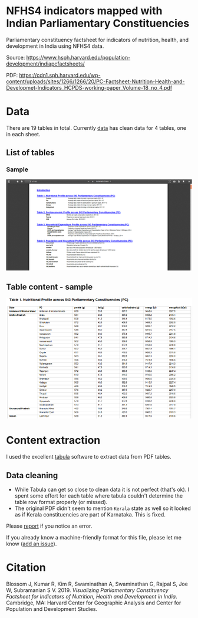 # NFHS4 indicators mapped with Indian Parliamentary Constituencies

Parliamentary constituency factsheet for indicators of nutrition, health, and development in India using NFHS4 data.

Source: https://www.hsph.harvard.edu/population-development/indiapcfactsheets/

PDF: https://cdn1.sph.harvard.edu/wp-content/uploads/sites/1266/1266/20/PC-Factsheet-Nutrition-Health-and-Developmet-Indicators_HCPDS-working-paper_Volume-18_no_4.pdf

# Data

There are 19 tables in total. Currently [data](https://docs.google.com/spreadsheets/d/14ri-R2TAYmPhVhiiJczv9fSe-ahnwCplUW2JPqfpUC8/edit?usp=sharing) has clean data for 4 tables, one in each sheet.

## List of tables

### Sample
![sample table of contents for indicators list](pc-nfhs-indicators.png)

## Table content - sample
![Nutritional Profile across 543 Parliamentary Constituencies](table1.png)

# Content extraction

I used the excellent [tabula](https://tabula.technology/) software to extract data from PDF tables.

## Data cleaning

- While Tabula can get so close to clean data it is not perfect (that's ok). I spent some effort for each table where tabula couldn't determine the table row format properly (or missed).
- The original PDF didn't seem to mention `Kerala` state as well so it looked as if Kerala constituencies are part of Karnataka. This is fixed.

Please [report](https://github.com/bkamapantula/india-pc-nfhs4/issues/new) if you notice an error.

If you already know a machine-friendly format for this file, please let me know ([add an issue](https://github.com/bkamapantula/india-pc-nfhs4/issues/new)).

# Citation

Blossom J, Kumar R, Kim R, Swaminathan A, Swaminathan G, Rajpal S, Joe W, Subramanian S V. 2019. *Visualizing Parliamentary Constituency Factsheet for Indicators of Nutrition, Health and Development in India*. Cambridge, MA: Harvard Center for Geographic Analysis and Center for Population and Development Studies.

